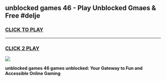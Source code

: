 
## unblocked games 46 - Play Unblocked Gmaes & Free #delje
<h3>
<a href="https://news.freeplayer.one?title=unblocked_games_46&ref=03M">CLICK TO PLAY</a></h3>
<hr>

<h3>
<a href="https://news.freeplayer.one?title=unblocked_games_46&ref=03M">CLICK 2 PLAY</a>
  
</h3>

<a href="https://news.freeplayer.one?title=unblocked_games_46&ref=03M"><img src="https://clearcache.store/games.png"></a>


**unblocked games 46 games unblocked: Your Gateway to Fun and Accessible Online Gaming**
